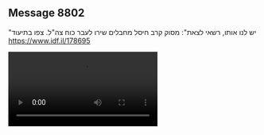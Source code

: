 ## Message 8802

"יש לנו אותו, רשאי לצאת":
מסוק קרב חיסל מחבלים שירו לעבר כוח צה"ל. צפו בתיעוד
https://www.idf.il/178695

![Video](8802/8802_media.mp4)
